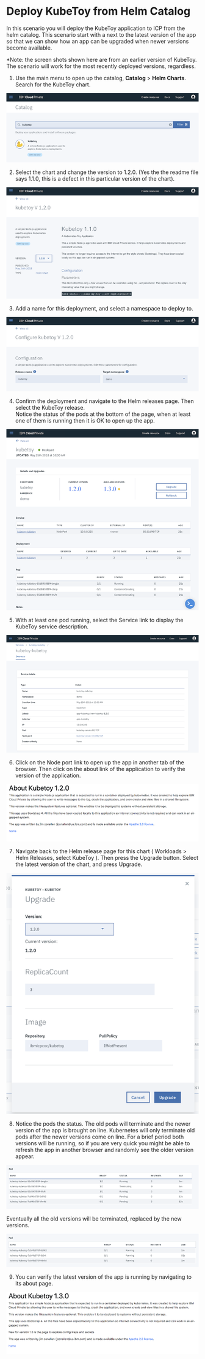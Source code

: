 # Deploy KubeToy from Helm Catalog

In this scenario you will deploy the KubeToy application to ICP from the helm catalog. This scenario 
start with a next to the latest version of the app so that we can show how an app can be upgraded when 
newer versions become available.  

*Note: the screen shots shown here are from an earlier version of KubeToy.  The scenario will work for 
the most recently deployed versions, regardless.

1. Use the main menu to open up the catalog, **Catalog** > **Helm Charts**.  Search for the KubeToy chart.

![KubeToyInCatalog](deployinghelm/KubeToyInCatalog.png)

2. Select the chart and change the version to 1.2.0. (Yes the the readme file says 1.1.0, this is a defect
in this particular version of the chart).

![KubeToyV120](deployinghelm/KubeToyV120.png)

3. Add a name for this deployment, and select a namespace to deploy to.

![Configure Kube Toy](deployinghelm/ConfigureKubeToy120.png)

4. Confirm the deployment and navigate to the Helm releases page.  Then select the KubeToy release.  
Notice the status of the pods at the bottom of the page, when at least one of them is running then 
it is OK to open up the app.

![Kube Toy 1.2.0 Deployment](deployinghelm/KubeToy120Deployment.png)

5. With at least one pod running, select the Service link to display the KubeToy service description.

![KubeToyService](deployinghelm/KubeToyService.png)

6. Click on the Node port link to open up the app in another tab of the browser.  Then click on the 
about link of the application to verify the version of the application.

![KubeToyAbout120](deployinghelm/KubeToyAbout120.png)

7. Navigate back to the Helm release page for this chart ( Workloads > Helm Releases, select KubeToy ). 
Then press the Upgrade button.  Select the latest version of the chart, and press Upgrade.

![Upgrade](deployinghelm/Upgrade.png)

8. Notice the pods the status. The old pods will terminate and the newer version of the app is 
brought on line.  Kubernetes will only terminate old pods after the newer versions come on line.  For
a brief period both versions will be running, so if you are very quick you might be able to refresh 
the app in another browser and randomly see the older version appear.

![PodsTerminating](deployinghelm/PodsTerminating.png)

Eventually all the old versions will be terminated, replaced by the new versions.

![All Pods Running](deployinghelm/AllPodsRunning.png)

9. You can verify the latest version of the app is running by navigating to its about page.

![KubeToyAbout130](deployinghelm/KubeToyAbout130.png)

